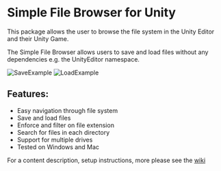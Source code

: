 # Simple File Browser for Unity

This package allows the user to browse the file system in the Unity Editor and their Unity Game.  

The Simple File Browser allows users to save and load files without any dependencies e.g. the UnityEditor namespace.

![SaveExample](https://github.com/GracesGames/SimpleFileBrowser/blob/master/Images/Save.png)
![LoadExample](https://github.com/GracesGames/SimpleFileBrowser/blob/master/Images/Load.png)

## Features:

- Easy navigation through file system 
- Save and load files 
- Enforce and filter on file extension 
- Search for files in each directory 
- Support for multiple drives 
- Tested on Windows and Mac

For a content description, setup instructions, more please see the [wiki](https://github.com/GracesGames/SimpleFileBrowser/wiki)
